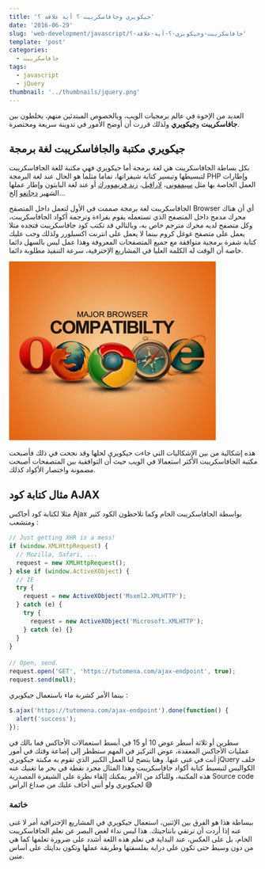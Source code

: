 ```yaml
---
title: 'جيكويري وجافاسكريبت ؟ أية علاقة ؟'
date: '2016-06-29'
slug: 'web-development/javascript/جافاسكريبت-وجيكويري-؟-أية-علاقة-؟'
template: 'post'
categories:
  - جافاسكريبت
tags:
  - javascript
  - jQuery
thumbnail: '../thumbnails/jquery.png'
---
```


العديد من الإخوة في عالم برمجيات الويب، وبالخصوص المبتدئين منهم، يخلطون بين **جافاسكريبت** و**جيكويري** ولذلك قررت أن أوضح الأمور في تدوينة سريعة ومختصرة.

## جيكويري مكتبة والجافاسكريبت لغة برمجة

بكل بساطة الجافاسكريبت هي لغة برمجة أما جيكويري فهي مكتبة للغة الجافاسكريبت لتبسيطها وتيسير كتابة شيفراتها، تماما مثلما هو الحال عند لغة البرمجة PHP وإطارات العمل الخاصة بها مثل [سيمفوني](https://symfony.com/)، [لارافيل](https://laravel.com/)، [زند فريموورك](https://framework.zend.com/) أو عند لغة البايثون وإطار عملها الشهير [دجانغو](https://www.djangoproject.com/) إلخ...

الجافاسكريبت لغة برمجة صممت في الأول لتعمل داخل المتصفح Browser أي أن هناك محرك مدمج داخل المتصفح الذي تستعمله يقوم بقراءة وترجمة أكواد الجافاسكريبت، وكل متصفح لديه محرك مترجم خاص به، وبالتالي قد تكتب كود جافاسكريبت فتجده مثلا يعمل على متصفح غوغل كروم بينما لا يعمل على انترنت اكسبلورر ولذلك وجب عليك كتابة شفرة برمجية متوافقة مع جميع المتصفحات المعروفة وهذا عمل ليس بالسهل دائما خاصة أن الوقت له الكلمة العليا في المشاريع الإحترفية، سرعة التنفيذ مطلوبة دائما.

[![توافقية جيكويري مع جميع المتصفحات المعروفة](../images/jquery-compatibility.jpg)](../images/jquery-compatibility.jpg)

هذه إشكالية من بين الإشكاليات التي جاءت جيكويري لحلها وقد نجحت في ذلك فأصبحت مكتبة الجافاسكريبت الأكثر استعمالا في الويب حيث أن التوافقية بين المتصفحات أصبحت مضمونة واختصار الأكواد كذلك.

## مثال كتابة كود AJAX

مثلا لكتابة كود أجاكس Ajax بواسطة الجافاسكريبت الخام وكما تلاحظون الكود كثير ومتشعب :

```js
// Just getting XHR is a mess!
if (window.XMLHttpRequest) {
  // Mozilla, Safari, ...
  request = new XMLHttpRequest();
} else if (window.ActiveXObject) {
  // IE
  try {
    request = new ActiveXObject('Msxml2.XMLHTTP');
  } catch (e) {
    try {
      request = new ActiveXObject('Microsoft.XMLHTTP');
    } catch (e) {}
  }
}

// Open, send.
request.open('GET', 'https://tutomena.com/ajax-endpoint', true);
request.send(null);
```

بينما الأمر كشربة ماء باستعمال جيكويري :

```js
$.ajax('https://tutomena.com/ajax-endpoint').done(function() {
  alert('success');
});
```

سطرين أو ثلاثة أسطر عوض 10 أو 15 في أبسط استعمالات الأجاكس فما بالك في عمليات الأجاكس المعقدة، عوض التركيز في المهم ستظطر إلى إضاعة وقتك في أمور أنت في غنى عنها. وهنا يتضح لنا العمل الكبير الذي تقوم به مكبتة جيكويري jQuery خلف الكواليس لتبسيط كتابة أكواد جافاسكريبت وهذا المثال مجرد نقطة في بحر ما تغنيك عنه هذه المكتبة، وللتأكد من الأمر يمكنك إلقاء نظرة على الشيفرة المصدرية Source code لجيكويري ولو أنني أخاف عليك من صداع الرأس 😅

### خاتمة

ببساطة هذا هو الفرق بين الإثنين، استعمال جيكويري في المشاريع الإحترافية أمر لا غنى عنه إذا أردت أن ترتقي بانتاجيتك. هذا ليس نداء لغض البصر عن تعلم الجافاسكريبت الخام، بل على العكس، عند البداية في تعلم هذه اللغة أشدد على ضرورة تعلمها كما هي من دون وسيط حتى تكون على دراية بفلسفتها وطريقة عملها وتكون بدايتك على أساس متين.
